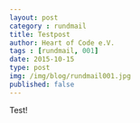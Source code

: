 ```yaml
---
layout: post
category : rundmail
title: Testpost
author: Heart of Code e.V.
tags : [rundmail, 001]
date: 2015-10-15
type: post
img: /img/blog/rundmail001.jpg
published: false
---
```


Test!
